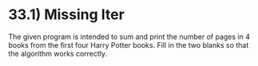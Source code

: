 # 33.1) Missing Iter

The given program is intended to sum and print the number of pages in 4 books
from the first four Harry Potter books. Fill in the two blanks so that the
algorithm works correctly.
